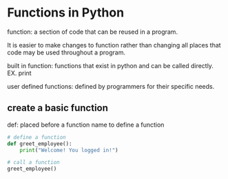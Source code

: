 # Functions in Python

function: a section of code that can be reused in a program. 

It is easier to make changes to function rather than changing all places that code may be used throughout a program.

built in function: functions that exist in python and can be called directly. EX. print

user defined functions: defined by programmers for their specific needs. 

## create a basic function

def: placed before a function name to define a function

```py
# define a function
def greet_employee():
    print("Welcome! You logged in!")

# call a function
greet_employee()
```

